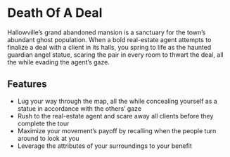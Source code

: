 # Death Of A Deal

Hallowville’s grand abandoned mansion is a sanctuary for the town’s abundant ghost population. When a bold real-estate agent attempts to finalize a deal with a client in its halls, you spring to life as the haunted guardian angel statue, scaring the pair in every room to thwart the deal, all the while evading the agent’s gaze.

## Features
- Lug your way through the map, all the while concealing yourself as a statue in accordance with the others’ gaze
- Rush to the real-estate agent and scare away all clients before they complete the tour
- Maximize your movement’s payoff by recalling when the people turn around to look at you
- Leverage the attributes of your surroundings to your benefit